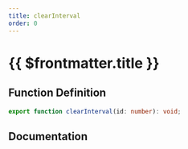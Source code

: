 ```yaml
---
title: clearInterval
order: 0
---
```


# {{ $frontmatter.title }}

## Function Definition

```ts
export function clearInterval(id: number): void;
```

## Documentation

<!--@include: ./parts/clearInterval.md-->
